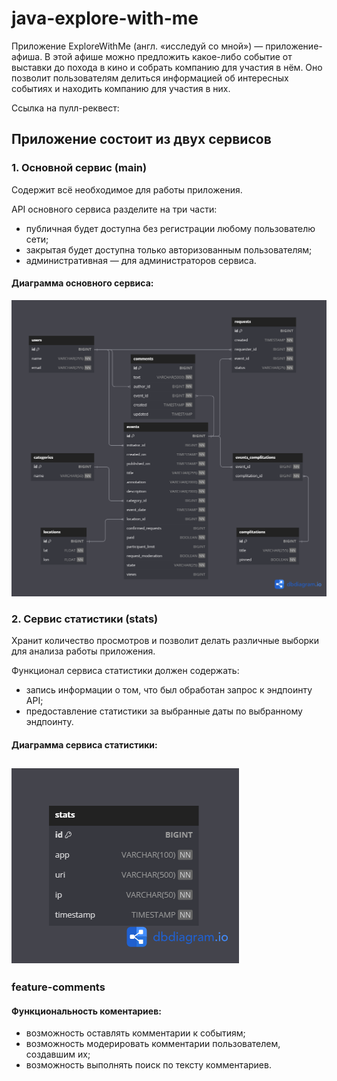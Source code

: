 # java-explore-with-me

Приложение ExploreWithMe (англ. «исследуй со мной») — приложение-афиша. 
В этой афише можно предложить какое-либо событие от выставки до похода в кино и собрать
компанию для участия в нём. Оно позволит пользователям делиться информацией об интересных событиях и находить компанию для участия в них.

Ссылка на пулл-реквест:


## Приложение состоит из двух сервисов
### 1. Основной сервис (main)
Содержит всё необходимое для работы приложения.

API основного сервиса разделите на три части:
* публичная будет доступна без регистрации любому пользователю сети;
* закрытая будет доступна только авторизованным пользователям;
* административная — для администраторов сервиса.

#### Диаграмма основного сервиса:
![](https://github.com/KyJIesH/java-explore-with-me/blob/main/main/src/main/resources/Ewm-main-diagramm.png?raw=true)

### 2. Сервис статистики (stats)
Хранит количество просмотров и позволит делать различные выборки для анализа работы приложения.

Функционал сервиса статистики должен содержать:
* запись информации о том, что был обработан запрос к эндпоинту API;
* предоставление статистики за выбранные даты по выбранному эндпоинту.

#### Диаграмма сервиса статистики:
![](https://github.com/KyJIesH/java-explore-with-me/blob/main/stats/service/src/main/resources/Ewm-stats-diagramm.png?raw=true)
---
### feature-comments 
#### Функциональность коментариев:
* возможность оставлять комментарии к событиям;
* возможность модерировать комментарии пользователем, создавшим их;
* возможность выполнять поиск по тексту комментариев.

